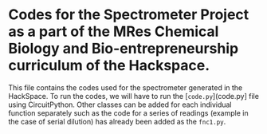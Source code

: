 # Codes for the Spectrometer Project as a part of the MRes Chemical Biology and Bio-entrepreneurship curriculum of the Hackspace.

This file contains the codes used for the spectrometer generated in the HackSpace. To run the codes, we will have to run the [`code.py`](code.py] file using CircuitPython. Other classes can be added for each individual function separately such as the code for a series of readings (example in the case of serial dilution) has already been added as the `fnc1.py`. 
